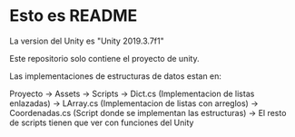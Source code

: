 # Esto es README

La version del Unity es "Unity 2019.3.7f1"

Este repositorio solo contiene el proyecto de unity.

Las implementaciones de estructuras de datos estan en:

Proyecto -> Assets -> Scripts 
                            -> Dict.cs   (Implementacion de listas enlazadas)
                            -> LArray.cs  (Implementacion de listas con arreglos)
                            -> Coordenadas.cs  (Script donde se implementan las estructuras)
                            -> El resto de scripts tienen que ver con funciones del Unity
                            
                            

